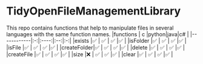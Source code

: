 # TidyOpenFileManagementLibrary
This repo contains functions that help to manipulate files in several languages with the same function names.
|functions   | c |python|java|c# |
|------------|:-:|:----:|:--:|:-:|
|exists      |✅ |  ✅  | ✅ |✅ |
|isFolder    |✅ |  ✅  | ✅ |✅ |
|isFile      |✅ |  ✅  | ✅ |✅ |
|createFolder|✅ |  ✅  | ✅ |✅ |
|delete      |✅ |  ✅  | ✅ |✅ |
|createFile  |✅ |  ✅  | ✅ |✅ |
|size        |❌ |  ✅  | ✅ |✅ |
|clear       |✅ |  ✅  | ✅ |✅ |
